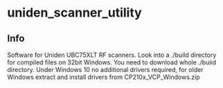 # uniden_scanner_utility

## Info

Software for Uniden UBC75XLT RF scanners. Look into a ./build directory for compiled files on 32bit Windows. You need to download whole ./buiid directory.
Under Windows 10 no additional drivers required, for older Windows extract and install drivers from CP210x_VCP_Windows.zip